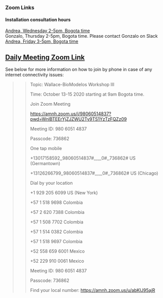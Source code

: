 ### Zoom Links

#### Installation consultation hours
[Andrea, Wednesday 2-5pm, Bogota time](https://ccny.zoom.us/j/94837781810) <br>
Gonzalo, Thursday 2-5pm, Bogota time. Please contact Gonzalo on Slack <br>
[Andrea, Friday 3-5pm, Bogota time](https://ccny.zoom.us/j/96016487693) <br>



## [Daily Meeting Zoom Link](https://amnh.zoom.us/j/98060514837?pwd=WnlBTEErYjZJZWU2Ty9TS1YzTzFQZz09) <br>


See below for more information on how to join by phone in case of any internet connectivity issues:<br>
>>Topic: Wallace-BioModelos Workshop III
>>
>>Time: October 13-15 2020 starting at 9am Bogota time.
>>
>>Join Zoom Meeting
>>
>>https://amnh.zoom.us/j/98060514837?pwd=WnlBTEErYjZJZWU2Ty9TS1YzTzFQZz09
>>
>>Meeting ID: 980 6051 4837
>>
>>Passcode: 736862
>>
>>One tap mobile
>>
>>+13017158592,,98060514837#,,,,,,0#,,736862# US (Germantown)
>>
>>+13126266799,,98060514837#,,,,,,0#,,736862# US (Chicago)
>>
>>Dial by your location
>>
>>+1 929 205 6099 US (New York)
>>
>>+57 1 518 9698 Colombia
>>
>>+57 2 620 7388 Colombia
>>
>>+57 1 508 7702 Colombia
>>
>>+57 1 514 0382 Colombia
>>
>>+57 1 518 9697 Colombia
>>
>>+52 558 659 6001 Mexico
>>
>>+52 229 910 0061 Mexico
>>
>>Meeting ID: 980 6051 4837
>>
>>Passcode: 736862
>>
>>Find your local number: https://amnh.zoom.us/u/abKlJ95ajR 